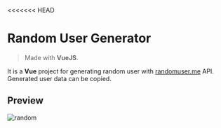 <<<<<<< HEAD
# Random User Generator
> Made with **VueJS**.

It is a **Vue** project for generating random user with [randomuser.me](https://randomuser.me) API. Generated user data can be copied.

## Preview

![random](https://user-images.githubusercontent.com/13501074/121608518-d8513480-ca5a-11eb-9d74-7bbccbcc372a.gif)
